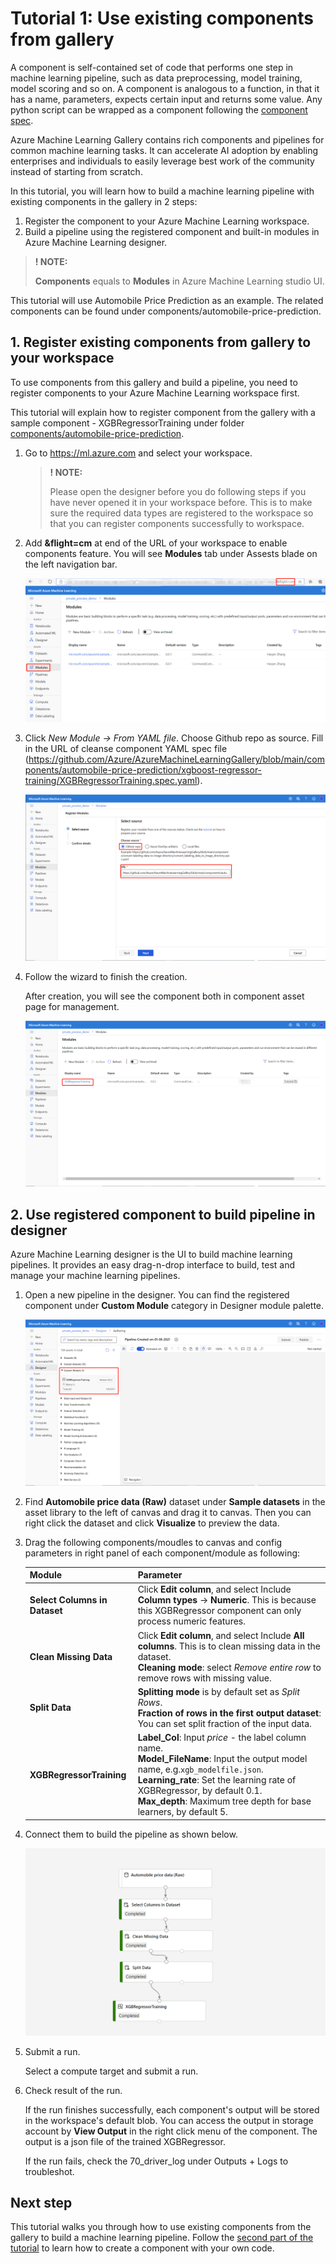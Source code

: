 # Tutorial 1: Use existing components from gallery

A component is self-contained set of code that performs one step in machine learning pipeline, such as data preprocessing, model training, model scoring and so on. A component is analogous to a function, in that it has a name, parameters, expects certain input and returns some value. Any python script can be wrapped as a component following the [component spec](component-spec-definition.md).

Azure Machine Learning Gallery contains rich components and pipelines for common machine learning tasks. It can accelerate AI adoption by enabling enterprises and individuals to easily leverage best work of the community instead of starting from scratch.

In this tutorial, you will learn how to build a machine learning pipeline with existing components in the gallery in 2 steps:
 1. Register the component to your Azure Machine Learning workspace.
 2. Build a pipeline using the registered component and built-in modules in Azure Machine Learning designer.

> **! NOTE:**  
>
> **Components** equals to **Modules** in Azure Machine Learning studio UI.

This tutorial will use Automobile Price Prediction as an example. The related components can be found under components/automobile-price-prediction.


## 1. Register existing components from gallery to your workspace

To use components from this gallery and build a pipeline, you need to register components to your Azure Machine Learning workspace first.

This tutorial will explain how to register component from the gallery with a sample component - XGBRegressorTraining under folder [components/automobile-price-prediction](../components/automobile-price-prediction).

1. Go to https://ml.azure.com and select your workspace.

    > **! NOTE:**  
    >
    > Please open the designer before you do following steps if you have never opened it in your workspace before. This is to make sure the required data types are registered to the workspace so that you can register components successfully to workspace.  

1. Add **&flight=cm** at end of the URL of your workspace to enable components feature. You will see **Modules** tab under Assests blade on the left navigation bar. 

    ![create-component](./img/aml-studio-flight.png)
    
1. Click *New Module -> From YAML file*. Choose Github repo as source. Fill in the URL of cleanse component YAML spec file (https://github.com/Azure/AzureMachineLearningGallery/blob/main/components/automobile-price-prediction/xgboost-regressor-training/XGBRegressorTraining.spec.yaml).

    ![create-component](./img/create-component.png)
    

1. Follow the wizard to finish the creation. 
    
    After creation, you will see the component both in component asset page for management.

    ![component-page](./img/component-page.png)
   


## 2. Use registered component to build pipeline in designer

Azure Machine Learning designer is the UI to build machine learning pipelines. It provides an easy drag-n-drop interface to build, test and manage your machine learning pipelines.

1. Open a new pipeline in the designer. You can find the registered component under **Custom Module** category in Designer module palette.

    ![registered-component](./img/module-tree.png)

1. Find **Automobile price data (Raw)** dataset under **Sample datasets** in the asset library to the left of canvas and drag it to canvas. Then you can right click the dataset and click **Visualize** to preview the data.

1. Drag the following components/moudles to canvas and config parameters in right panel of each component/module as following:

    |Module|Parameter|
    |---|---|
    |**Select Columns in Dataset**| Click **Edit column**, and select Include **Column types** -> **Numeric**. This is because this XGBRegressor component can only process numeric features.
    |**Clean Missing Data**| Click **Edit column**, and select Include **All columns**. This is to clean missing data in the dataset. </br> **Cleaning mode**: select *Remove entire row* to remove rows with missing value.
    |**Split Data**| **Splitting mode** is by default set as *Split Rows*. </br> **Fraction of rows in the first output dataset**: You can set split fraction of the input data.
    |**XGBRegressorTraining**| **Label_Col**: Input *price* - the label column name.</br> **Model_FileName**: Input the output model name, e.g.`xgb_modelfile.json`.</br> **Learning_rate**: Set the learning rate of XGBRegressor, by default 0.1. </br> **Max_depth**: Maximum tree depth for base learners, by default 5.


1. Connect them to build the pipeline as shown below. 

    ![tutorial1-pipeline](./img/tutorial1-pipeline.png)

1. Submit a run.
    
    Select a compute target and submit a run. 

1. Check result of the run.
    
    If the run finishes successfully, each component's output will be stored in the workspace's default blob. 
    You can access the output in storage account by **View Output** in the right click menu of the component. The output is a json file of the trained XGBRegressor.

    If the run fails, check the 70_driver_log under Outputs + Logs to troubleshot. 
  




## Next step
This tutorial walks you through how to use existing components from the gallery to build a machine learning pipeline. Follow the [second part of the tutorial](./tutorial2-create-your-component.md) to learn how to create a component with your own code. 
